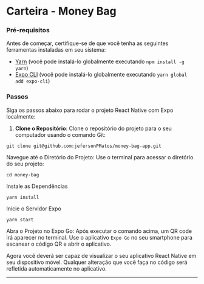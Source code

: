 #  Carteira - Money Bag

### Pré-requisitos

Antes de começar, certifique-se de que você tenha as seguintes ferramentas instaladas em seu sistema:

- [Yarn](https://classic.yarnpkg.com/en/docs/install/) (você pode instalá-lo globalmente executando `npm install -g yarn`)
- [Expo CLI](https://docs.expo.dev/get-started/installation/) (você pode instalá-lo globalmente executando `yarn global add expo-cli`)

### Passos

Siga os passos abaixo para rodar o projeto React Native com Expo localmente:

1. **Clone o Repositório**: Clone o repositório do projeto para o seu computador usando o comando Git:

```
git clone git@github.com:jefersonPMatos/money-bag-app.git
```
Navegue até o Diretório do Projeto: Use o terminal para acessar o diretório do seu projeto:

```
cd money-bag
```

Instale as Dependências

```
yarn install
```
Inicie o Servidor Expo

```
yarn start
```
Abra o Projeto no Expo Go: Após executar o comando acima, um QR code irá aparecer no terminal. Use o aplicativo `Expo Go` no seu smartphone para escanear o código QR e abrir o aplicativo.

Agora você deverá ser capaz de visualizar o seu aplicativo React Native em seu dispositivo móvel. Qualquer alteração que você faça no código será refletida automaticamente no aplicativo.

--------------------------------------------------------------------------------------------------------------------------------------------------------
